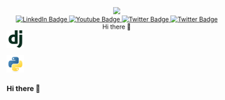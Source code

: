 <div id="header" align="center">

  <img src="https://media.giphy.com/media/qgQUggAC3Pfv687qPC/giphy.gif" width="200"/>
<div id="badges">
  <a href="https://vk.com/just_nekr">
    <img src="https://img.shields.io/badge/VK-blue?style=for-the-badge&logo=vk&logoColor=white" alt="LinkedIn Badge"/>
  </a>
  <a href="https://kaliningrad.hh.ru/resume/814acf94ff0355fbda0039ed1f506278483562">
    <img src="https://img.shields.io/badge/HH.ru-red?style=for-the-badge&logo=hh.ru&logoColor=white" alt="Youtube Badge"/>
  </a>
  <a href="https://t.me/justnekr">
    <img src="https://img.shields.io/badge/Telegram-blue?style=for-the-badge&logo=telegram&logoColor=white" alt="Twitter Badge"/>
  </a>
    <a href="mailto:justnekr@gmail.com">
    <img src="https://img.shields.io/badge/Gmail-red?style=for-the-badge&logo=gmail&logoColor=white" alt="Twitter Badge"/>
  </a>
    
</div>
Hi there 👋
</div>
<div>
  <img src="https://github.com/devicons/devicon/blob/master/icons/django/django-plain.svg" title="Django" alt="Django" width="40" height="40"/>&nbsp;

<img src="https://github.com/devicons/devicon/blob/master/icons/python/python-original.svg" title="Python" alt="Python" width="40" height="40"/>&nbsp;

</div>


### Hi there 👋



<!--
**JustNekr/JustNekr** is a ✨ _special_ ✨ repository because its `README.md` (this file) appears on your GitHub profile.

Here are some ideas to get you started:

- 🔭 I’m currently working on ...
- 🌱 I’m currently learning ...
- 👯 I’m looking to collaborate on ...
- 🤔 I’m looking for help with ...
- 💬 Ask me about ...
- 📫 How to reach me: ...
- 😄 Pronouns: ...
- ⚡ Fun fact: ...
-->
